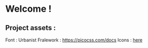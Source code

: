 # Welcome !

## Project assets :

Font : Urbanist
Fralework : https://picocss.com/docs
Icons : [here](./assets/)
